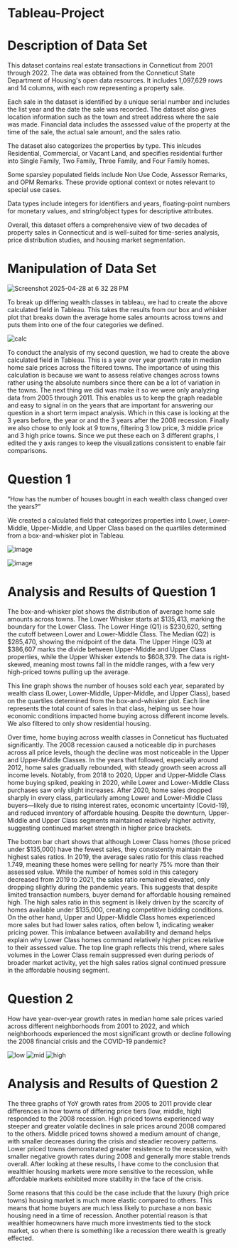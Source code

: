 # Tableau-Project
# Description of Data Set
This dataset contains real estate transactions in Conneticut from 2001 through 2022. The data was obtained from the Conneticut State Department of Housing's open data resources. It includes 1,097,629 rows and 14 columns, with each row representing a property sale. 

Each sale in the dataset is identified by a unique serial number and includes the list year and the date the sale was recorded. The dataset also gives location information such as the town and street address where the sale was made. Financial data includes the assessed value of the property at the time of the sale, the actual sale amount, and the sales ratio.

The dataset also categorizes the properties by type. This inlcudes Residential, Commercial, or Vacant Land, and specifies residential further into Single Family, Two Family, Three Family, and Four Family homes. 

Some sparsley populated fields include Non Use Code, Assessor Remarks, and OPM Remarks. These provide optional context or notes relevant to special use cases.

Data types include integers for identifiers and years, floating-point numbers for monetary values, and string/object types for descriptive attributes.

Overall, this dataset offers a comprehensive view of two decades of property sales in Connecticut and is well-suited for time-series analysis, price distribution studies, and housing market segmentation.

# Manipulation of Data Set 

![Screenshot 2025-04-28 at 6 32 28 PM](https://github.com/user-attachments/assets/a066956b-6b5f-42c9-a9ed-7a62c0f2b3dc)

To break up differing wealth classes in tableau, we had to create the above calculated field in Tableau. This takes the results from our box and whisker plot that breaks down the average home sales amounts across towns and puts them into one of the four categories we defined.

![calc](https://github.com/clairefriers/Project2/blob/main/calc.png)

To conduct the analysis of my second question, we had to create the above calculated field in Tableau. This is a year over year growth rate in median home sale prices across the filtered towns. The importance of using this calculation is because we want to assess relative changes across towns rather using the absolute numbers since there can be a lot of variation in the towns.
The next thing we did was make it so we were only analyzing data from 2005 through 2011. This enables us to keep the graph readable and easy to signal in on the years that are important for answering our question in a short term impact analysis. Which in this case is looking at the 3 years before, the year or and the 3 years after the 2008 recession.
Finally we also chose to only look at 9 towns, filtering 3 low price, 3 middle price and 3 high price towns. Since we put these each on 3 different graphs, I edited the y axis ranges to keep the visualizations consistent to enable fair comparisons. 


# Question 1 
“How has the number of houses bought in each wealth class changed over the years?”

We created a calculated field that categorizes properties into Lower, Lower-Middle, Upper-Middle, and Upper Class based on the quartiles determined from a box-and-whisker plot in Tableau.

![image](https://github.com/user-attachments/assets/f28b79da-d33c-40ad-b2e5-b1bbc36dfed2)


![image](https://github.com/user-attachments/assets/4383b9cf-2746-4fee-93e0-83046f524052)


# Analysis and Results of Question 1

The box-and-whisker plot shows the distribution of average home sale amounts across towns. The Lower Whisker starts at $135,413, marking the boundary for the Lower Class. The Lower Hinge (Q1) is $230,620, setting the cutoff between Lower and Lower-Middle Class. The Median (Q2) is $285,470, showing the midpoint of the data. The Upper Hinge (Q3) at $386,607 marks the divide between Upper-Middle and Upper Class properties, while the Upper Whisker extends to $608,379. The data is right-skewed, meaning most towns fall in the middle ranges, with a few very high-priced towns pulling up the average.

This line graph shows the number of houses sold each year, separated by wealth class (Lower, Lower-Middle, Upper-Middle, and Upper Class), based on the quartiles determined from the box-and-whisker plot. Each line represents the total count of sales in that class, helping us see how economic conditions impacted home buying across different income levels. We also filtered to only show residential housing.

Over time, home buying across wealth classes in Conneticut has fluctuated significantly. The 2008 recession caused a noticeable dip in purchases across all price levels, though the decline was most noticeable in the Upper and Upper-Middle Classes. In the years that followed, especially around 2012, home sales gradually rebounded, with steady growth seen across all income levels. Notably, from 2018 to 2020, Upper and Upper-Middle Class home buying spiked, peaking in 2020, while Lower and Lower-Middle Class purchases saw only slight increases. After 2020, home sales dropped sharply in every class, particularly among Lower and Lower-Middle Class buyers—likely due to rising interest rates, economic uncertainty (Covid-19), and reduced inventory of affordable housing. Despite the downturn, Upper-Middle and Upper Class segments maintained relatively higher activity, suggesting continued market strength in higher price brackets.

The bottom bar chart shows that although Lower Class homes (those priced under $135,000) have the fewest sales, they consistently maintain the highest sales ratios. In 2019, the average sales ratio for this class reached 1.749, meaning these homes were selling for nearly 75% more than their assessed value. While the number of homes sold in this category decreased from 2019 to 2021, the sales ratio remained elevated, only dropping slightly during the pandemic years. This suggests that despite limited transaction numbers, buyer demand for affordable housing remained high. The high sales ratio in this segment is likely driven by the scarcity of homes available under $135,000, creating competitive bidding conditions. On the other hand, Upper and Upper-Middle Class homes experienced more sales but had lower sales ratios, often below 1, indicating weaker pricing power. This imbalance between availability and demand helps explain why Lower Class homes command relatively higher prices relative to their assessed value. The top line graph reflects this trend, where sales volumes in the Lower Class remain suppressed even during periods of broader market activity, yet the high sales ratios signal continued pressure in the affordable housing segment.



# Question 2 
How have year-over-year growth rates in median home sale prices varied across different neighborhoods from 2001 to 2022, and which neighborhoods experienced the most significant growth or decline following the 2008 financial crisis and the COVID-19 pandemic? 

![low](https://github.com/clairefriers/Project2/blob/main/low.png)
![mid](https://github.com/clairefriers/Project2/blob/main/middle.png)
![high](https://github.com/clairefriers/Project2/blob/main/high.png)

# Analysis and Results of Question 2
The three graphs of YoY growth rates from 2005 to 2011 provide clear differences in how towns of differing price tiers (low, middle, high) responded to the 2008 recession. High priced towns experienced way steeper and greater volatile declines in sale prices around 2008 compared to the others. Middle priced towns showed a medium amount of change, with smaller decreases during the crisis and steadier recovery patterns. Lower priced towns demonstrated greater resistence to the recession, with smaller negative growth rates during 2008 and generally more stable trends overall. After looking at these results, I have come to the conclusion that wealthier housing markets were more sensitive to the recession, while affordable markets exhibited more stability in the face of the crisis.

Some reasons that this could be the case include that the luxury (high price towns) housing market is much more elastic compared to others. This means that home buyers are much less likely to purchase a non basic housing need in a time of recession. Another potential reason is that wealthier homeowners have much more investments tied to the stock market, so when there is something like a recession there wealth is greatly effected. 




